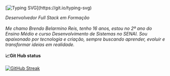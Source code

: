 [![Typing SVG](https://readme-typing-svg.herokuapp.com?font=Montserrat&size=40&pause=1000&color=9350B9&width=530&height=80&lines=Ol%C3%A1+eu+sou+o+Brendo+Reis!)](https://git.io/typing-svg)

*Desenvolvedor Full Stack em Formação*
<br>
</br>
*Me chamo Brendo Belarmino Reis, tenho 16 anos, estou no 2º ano do Ensino Médio e curso Desenvolvimento de Sistemas no SENAI.
Sou apaixonado por tecnologia e criação, sempre buscando aprender, evoluir e transformar ideias em realidade.*
<br>
</br>
**📈Git Hub status**
<br>
</br>
[![GitHub Streak](https://github-readme-streak-stats.herokuapp.com?user=BrendoReisDev&theme=shadow-purple&hide_border=falso&locale=pt_BR&short_numbers=falso&card_width=900&card_height=210)](https://git.io/streak-stats)

